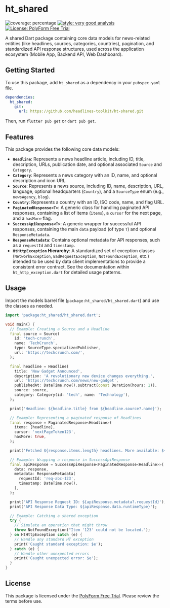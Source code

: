 # ht_shared

![coverage: percentage](https://img.shields.io/badge/coverage-94-green)
[![style: very good analysis](https://img.shields.io/badge/style-very_good_analysis-B22C89.svg)](https://pub.dev/packages/very_good_analysis)
[![License: PolyForm Free Trial](https://img.shields.io/badge/License-PolyForm%20Free%20Trial-blue)](https://polyformproject.org/licenses/free-trial/1.0.0)

A shared Dart package containing core data models for news-related entities (like headlines, sources, categories, countries), pagination, and standardized API response structures, used across the application ecosystem (Mobile App, Backend API, Web Dashboard).

## Getting Started

To use this package, add `ht_shared` as a dependency in your `pubspec.yaml` file.

```yaml
dependencies:
  ht_shared:
    git:
      url: https://github.com/headlines-toolkit/ht-shared.git
```

Then, run `flutter pub get` or `dart pub get`.

## Features

This package provides the following core data models:

*   **`Headline`**: Represents a news headline article, including ID, title, description, URLs, publication date, and optional associated `Source` and `Category`.
*   **`Category`**: Represents a news category with an ID, name, and optional description and icon URL.
*   **`Source`**: Represents a news source, including ID, name, description, URL, language, optional headquarters (`Country`), and a `SourceType` enum (e.g., `newsAgency`, `blog`).
*   **`Country`**: Represents a country with an ID, ISO code, name, and flag URL.
*   **`PaginatedResponse<T>`**: A generic class for handling paginated API responses, containing a list of items (`items`), a `cursor` for the next page, and a `hasMore` flag.
*   **`SuccessApiResponse<T>`**: A generic wrapper for successful API responses, containing the main `data` payload (of type `T`) and optional `ResponseMetadata`.
*   **`ResponseMetadata`**: Contains optional metadata for API responses, such as a `requestId` and `timestamp`.
*   **`HtHttpException` Hierarchy**: A standardized set of exception classes (`NetworkException`, `BadRequestException`, `NotFoundException`, etc.) intended to be used by data client implementations to provide a consistent error contract. See the documentation within `ht_http_exception.dart` for detailed usage patterns.

## Usage

Import the models barrel file (`package:ht_shared/ht_shared.dart`) and use the classes as needed.

```dart
import 'package:ht_shared/ht_shared.dart';

void main() {
  // Example: Creating a Source and a Headline
  final source = Source(
    id: 'tech-crunch',
    name: 'TechCrunch',
    type: SourceType.specializedPublisher,
    url: 'https://techcrunch.com/',
  );

  final headline = Headline(
    title: 'New Gadget Announced',
    description: 'A revolutionary new device changes everything.',
    url: 'https://techcrunch.com/news/new-gadget',
    publishedAt: DateTime.now().subtract(const Duration(hours: 1)),
    source: source,
    category: Category(id: 'tech', name: 'Technology'),
  );

  print('Headline: ${headline.title} from ${headline.source?.name}');

  // Example: Representing a paginated response of Headlines
  final response = PaginatedResponse<Headline>(
    items: [headline],
    cursor: 'nextPageToken123',
    hasMore: true,
  );

  print('Fetched ${response.items.length} headlines. More available: ${response.hasMore}');

  // Example: Wrapping a response in SuccessApiResponse
  final apiResponse = SuccessApiResponse<PaginatedResponse<Headline>>(
    data: response,
    metadata: ResponseMetadata(
      requestId: 'req-abc-123',
      timestamp: DateTime.now(),
    ),
  );

  print('API Response Request ID: ${apiResponse.metadata?.requestId}');
  print('API Response Data Type: ${apiResponse.data.runtimeType}');

  // Example: Catching a shared exception
  try {
    // Simulate an operation that might throw
    throw NotFoundException("Item '123' could not be located.");
  } on HtHttpException catch (e) {
    // Handle any standard HT exception
    print('Caught standard exception: $e');
  } catch (e) {
    // Handle other unexpected errors
    print('Caught unexpected error: $e');
  }
}

```

## License

This package is licensed under the [PolyForm Free Trial](LICENSE). Please review the terms before use.

